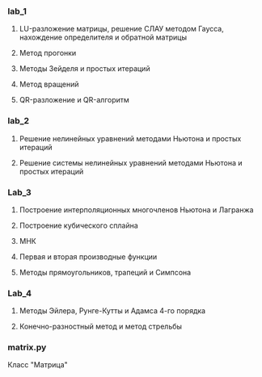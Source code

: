 ### lab_1
1. LU-разложение матрицы, решение СЛАУ методом Гаусса, нахождение определителя и обратной матрицы

2. Метод прогонки

3. Методы Зейделя и простых итераций

4. Метод вращений

5. QR-разложение и QR-алгоритм

### lab_2
1. Решение нелинейных уравнений методами Ньютона и простых итераций

2. Решение системы нелинейных уравнений методами Ньютона и простых итераций

### Lab_3
1. Построение интерполяционных многочленов Ньютона и Лагранжа

2. Построение кубического сплайна

3. МНК

4. Первая и вторая производные функции

5. Методы прямоугольников, трапеций и Симпсона

### Lab_4
1. Методы Эйлера, Рунге-Кутты и Адамса 4-го порядка

2. Конечно-разностный метод и метод стрельбы

### matrix.py
Класс "Матрица"
